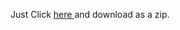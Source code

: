 <html>
<head>
	<title>macOS cursors for Windows</title>
</head>
<body>
<p>
	Just Click
	<a href="https://github.com/TechnoBoy101/macOS-cursors-for-Windows.git">
		here
	</a>
	and download as a zip.
	</p>
